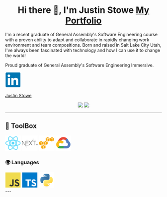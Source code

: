 <div align="center" >
<h1>Hi there 👋, I'm Justin Stowe <a href="https://justinstowe.github.io/JustinStowe/">My Portfolio</a> </h1>
</div>

I'm a recent graduate of General Assembly's Software Engineering course with a proven ability to adapt and collaborate in rapidly changing work environment and team compositions. Born and raised in Salt Lake City Utah,  I've always been fascinated with technology and how I can use it to change the world!

 Proud graduate of General Assembly's Software Engineering Immersive.

<img src="https://github.com/devicons/devicon/blob/master/icons/linkedin/linkedin-original.svg" width="50" height="50" /> <div class="badge-base LI-profile-badge" data-locale="en_US" data-size="medium" data-theme="dark" data-type="VERTICAL" data-vanity="justin-stowe-software-engineer" data-version="v1"><a class="badge-base__link LI-simple-link" href="https://www.linkedin.com/in/justin-stowe/?trk=profile-badge">Justin Stowe</a></div>
<p align="center">
  <img src ="https://github-readme-stats.vercel.app/api?username=JustinStowe&show_icons=true&count_private=true&theme=material-palenight&hide_border=true&hide=issues,contribs&include_all_commits=true&bg_color=00000000">
  <img src ="https://github-readme-stats.vercel.app/api/top-langs/?username=JustinStowe&layout=compact&hide_border=true&theme=material-palenight&bg_color=00000000&langs_count=6&hide=jupyter%20notebook,tex,css,php,html">
</p>

---

<h2> 🧰  ToolBox </h2>
<div>
<img src="https://github.com/devicons/devicon/blob/master/icons/react/react-original.svg"  alt="React logo" width="50" height="50"/> 
<img src="https://github.com/devicons/devicon/blob/master/icons/nextjs/nextjs-original-wordmark.svg" alt="NextJS Logo" width="50" height="50" />
<img src="https://github.com/devicons/devicon/blob/master/icons/amazonwebservices/amazonwebservices-original.svg"  alt="AWS Logo" width="50" height="50"/>
<img src="https://github.com/devicons/devicon/blob/master/icons/googlecloud/googlecloud-original.svg"  alt="Google Logo" width="50" height="50"/>
</div>
<h3> 🌍 Languages </h3>

<div>
<img src="https://github.com/devicons/devicon/blob/master/icons/javascript/javascript-original.svg" alt="Javascript Logo" width="50" height="50" /> 
<img src="https://github.com/devicons/devicon/blob/master/icons/typescript/typescript-original.svg" alt="Typescript Logo" width="50" height="50" />
<img src="https://github.com/devicons/devicon/blob/master/icons/python/python-original.svg" alt="Python Logo" width="50" height="50" />
</div>
---
